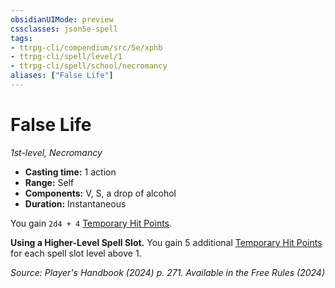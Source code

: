 ```yaml
---
obsidianUIMode: preview
cssclasses: json5e-spell
tags:
- ttrpg-cli/compendium/src/5e/xphb
- ttrpg-cli/spell/level/1
- ttrpg-cli/spell/school/necromancy
aliases: ["False Life"]
---
```

# False Life
*1st-level, Necromancy*  

- **Casting time:** 1 action
- **Range:** Self
- **Components:** V, S, a drop of alcohol
- **Duration:** Instantaneous

You gain `2d4 + 4` [Temporary Hit Points](temporary-hit-points-xphb.md).

**Using a Higher-Level Spell Slot.** You gain 5 additional [Temporary Hit Points](temporary-hit-points-xphb.md) for each spell slot level above 1.

*Source: Player's Handbook (2024) p. 271. Available in the Free Rules (2024)*